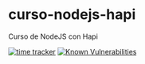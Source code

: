 # curso-nodejs-hapi

Curso de NodeJS con Hapi

[![time
tracker](https://wakatime.com/badge/github/resparzasoto/curso-nodejs-hapi.svg)](https://wakatime.com/badge/github/resparzasoto/curso-nodejs-hapi)
[![Known
Vulnerabilities](https://snyk.io/test/github/resparzasoto/curso-nodejs-hapi/badge.svg?targetFile=package.json)](https://snyk.io/test/github/resparzasoto/curso-nodejs-hapi?targetFile=package.json)


